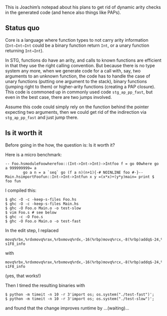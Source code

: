 
This is Joachim’s notepad about his plans to get rid of dynamic arity checks in the generated code (and hence also things like PAPs).

## Status quo


Core is a language where function types to not carry arity information (`Int→Int→Int` could be a binary function return `Int`, or a unary function returning `Int→Int`).


In STG, functions do have an arity, and calls to known functions are efficient in that they use the right calling convention. But because there is no type system any more, when we generate code for a call with, say, two arguments to an unknown function, the code has to handle the case of unary functions (putting one argument to the stack), binary functions (jumping right to them) or higher-arity functions (creating a PAP closure). This code is commoned up in commonly used code `stg_ap_pp_fast`, but even in the best case, there are two jumps involved.


Assume this code could simply rely on the function behind the pointer expecting two arguments, then we could get rid of the indirection via `stg_ap_pp_fast` and just jump there.

## Is it worth it


Before going in the how, the question is: Is it worth it?


Here is a micro benchmark:

```
-- Foo.hsmoduleFoowherefoo::(Int->Int->Int)->Intfoo f = go 00where go a 999999999= a
        go a n = a `seq` go (f a n)(n+1){-# NOINLINE foo #-}-- Main.hsimportFoofun::Int->Int->Intfun x y =(x*x)+(y*y)main= print $ foo fun
```


I compiled this:

```
$ ghc -O -c -keep-s-files Foo.hs
$ ghc -O -c -keep-s-files Main.hs
$ ghc -O Foo.o Main.o -o test-slow
$ vim Foo.s # see below
$ ghc -c -O Foo.s
$ ghc -O Foo.o Main.o -o test-fast
```


In the edit step, I replaced

```
movq%rbx,%rdxmovq%rax,%rbxmovq%rdx,-16(%rbp)movq%rcx,-8(%rbp)addq$-24,%rbpjmpstg_ap_pp_fast.sizes1F8_info,.-s1F8_info
```


with

```
movq%rbx,%rdxmovq%rax,%rbxmovq%rdx,-16(%rbp)movq%rcx,-8(%rbp)addq$-24,%rbpjmp*-2(%rax).sizes1F8_info,.-s1F8_info
```


(yes, that works!)


Then I timed the resulting binaries with

```
$ python -m timeit -n 10 -r 3'import os; os.system("./test-fast")';
$ python -m timeit -n 10 -r 3'import os; os.system("./test-slow")';
```


and found that the change improves runtime by …(waiting)…
